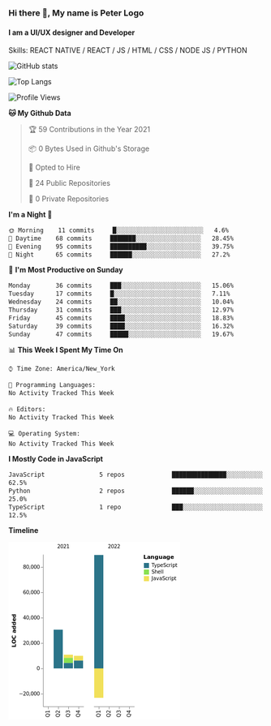 ### Hi there 👋, My name is Peter Logo
#### I am a UI/UX designer and Developer
Skills: REACT NATIVE / REACT / JS / HTML / CSS / NODE JS / PYTHON

![GitHub stats](https://github-readme-stats.vercel.app/api?username=peterlogo&show_icons=true&count_private=true&theme=dark)

![Top Langs](https://github-readme-stats.vercel.app/api/top-langs/?username=peterlogo&theme=dark&layout=compact)

<!--START_SECTION:waka-->
![Profile Views](http://img.shields.io/badge/Profile%20Views-16-blue)

**🐱 My Github Data** 

> 🏆 59 Contributions in the Year 2021
 > 
> 📦 0 Bytes Used in Github's Storage 
 > 
> 💼 Opted to Hire
 > 
> 📜 24 Public Repositories 
 > 
> 🔑 0 Private Repositories  
 > 
**I'm a Night 🦉** 

```text
🌞 Morning    11 commits     █░░░░░░░░░░░░░░░░░░░░░░░░   4.6% 
🌆 Daytime    68 commits     ███████░░░░░░░░░░░░░░░░░░   28.45% 
🌃 Evening    95 commits     ██████████░░░░░░░░░░░░░░░   39.75% 
🌙 Night      65 commits     ██████░░░░░░░░░░░░░░░░░░░   27.2%

```
📅 **I'm Most Productive on Sunday** 

```text
Monday       36 commits     ███░░░░░░░░░░░░░░░░░░░░░░   15.06% 
Tuesday      17 commits     █░░░░░░░░░░░░░░░░░░░░░░░░   7.11% 
Wednesday    24 commits     ██░░░░░░░░░░░░░░░░░░░░░░░   10.04% 
Thursday     31 commits     ███░░░░░░░░░░░░░░░░░░░░░░   12.97% 
Friday       45 commits     ████░░░░░░░░░░░░░░░░░░░░░   18.83% 
Saturday     39 commits     ████░░░░░░░░░░░░░░░░░░░░░   16.32% 
Sunday       47 commits     █████░░░░░░░░░░░░░░░░░░░░   19.67%

```


📊 **This Week I Spent My Time On** 

```text
⌚︎ Time Zone: America/New_York

💬 Programming Languages: 
No Activity Tracked This Week

🔥 Editors: 
No Activity Tracked This Week

💻 Operating System: 
No Activity Tracked This Week

```

**I Mostly Code in JavaScript** 

```text
JavaScript               5 repos             ███████████████░░░░░░░░░░   62.5% 
Python                   2 repos             ██████░░░░░░░░░░░░░░░░░░░   25.0% 
TypeScript               1 repo              ███░░░░░░░░░░░░░░░░░░░░░░   12.5%

```


**Timeline**

![Chart not found](https://raw.githubusercontent.com/peterlogo/peterlogo/main/charts/bar_graph.png) 


<!--END_SECTION:waka-->


